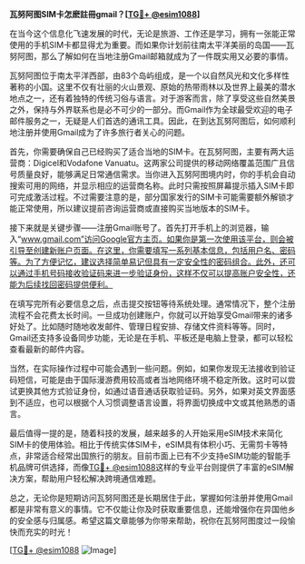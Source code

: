 **瓦努阿图SIM卡怎麽註冊gmail？[[TG💪+ @esim1088](https://t.me/s/esim1088)]**

在当今这个信息化飞速发展的时代，无论是旅游、工作还是学习，拥有一张能正常使用的手机SIM卡都显得尤为重要。而如果你计划前往南太平洋美丽的岛国——瓦努阿图，那么了解如何在当地注册Gmail邮箱就成为了一件既实用又必要的事情。

瓦努阿图位于南太平洋西部，由83个岛屿组成，是一个以自然风光和文化多样性著称的小国。这里不仅有壮丽的火山景观、原始的热带雨林以及世界上最美的潜水地点之一，还有着独特的传统习俗与语言。对于游客而言，除了享受这些自然美景之外，保持与外界联系也是必不可少的一部分。而Gmail作为全球最受欢迎的电子邮件服务之一，无疑是人们首选的通讯工具。因此，在到达瓦努阿图后，如何顺利地注册并使用Gmail成为了许多旅行者关心的问题。

首先，你需要确保自己已经购买了适合当地的SIM卡。在瓦努阿图，主要有两大运营商：Digicel和Vodafone Vanuatu。这两家公司提供的移动网络覆盖范围广且信号质量良好，能够满足日常通信需求。当你进入瓦努阿图境内时，你的手机会自动搜索可用的网络，并显示相应的运营商名称。此时只需按照屏幕提示插入SIM卡即可完成激活过程。不过需要注意的是，部分国家发行的SIM卡可能需要额外解锁才能正常使用，所以建议提前咨询运营商或直接购买当地版本的SIM卡。

接下来就是关键步骤——注册Gmail账号了。首先打开手机上的浏览器，输入“www.gmail.com”访问Google官方主页。如果你是第一次使用该平台，则会被引导至创建新账户页面。在这里，你需要填写一系列基本信息，包括用户名、密码等。为了方便记忆，建议选择简单易记但具有一定安全性的密码组合。此外，还可以通过手机号码接收验证码来进一步验证身份，这样不仅可以提高账户安全性，还能为后续找回密码提供便利。

在填写完所有必要信息之后，点击提交按钮等待系统处理。通常情况下，整个注册流程不会花费太长时间。一旦成功创建账户，你就可以开始享受Gmail带来的诸多好处了。比如随时随地收发邮件、管理日程安排、存储文件资料等等。同时，Gmail还支持多设备同步功能，无论是在手机、平板还是电脑上登录，都可以轻松查看最新的邮件内容。

当然，在实际操作过程中可能会遇到一些问题。例如，如果你发现无法接收到验证码短信，可能是由于国际漫游费用较高或者当地网络环境不稳定所致。这时可以尝试更换其他方式验证身份，如通过语音通话获取验证码。另外，如果对英文界面感到不适应，也可以根据个人习惯调整语言设置，将界面切换成中文或其他熟悉的语言。

最后值得一提的是，随着科技的发展，越来越多的人开始采用eSIM技术来简化SIM卡的使用体验。相比于传统实体SIM卡，eSIM具有体积小巧、无需剪卡等特点，非常适合经常出国旅行的朋友。目前市面上已有不少支持eSIM功能的智能手机品牌可供选择，而像[TG💪+ @esim1088](https://t.me/s/esim1088)这样的专业平台则提供了丰富的eSIM解决方案，帮助用户轻松解决跨境通信难题。

总之，无论你是短期访问瓦努阿图还是长期居住于此，掌握如何注册并使用Gmail都是非常有意义的事情。它不仅能让你及时获取重要信息，还能增强你在异国他乡的安全感与归属感。希望这篇文章能够为你带来帮助，祝你在瓦努阿图度过一段愉快而充实的时光！

[[TG💪+ @esim1088](https://t.me/s/esim1088) ![Image](https://i.postimg.cc/4NQfJmqS/Snipaste-2025-05-13-00-14-12.png)]
